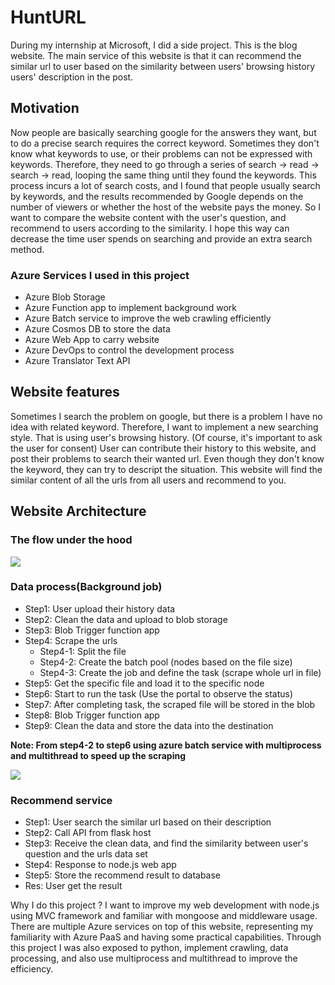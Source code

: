 # HuntURL
During my internship at Microsoft, I did a side project. This is the blog website. The main service of this website is that it can recommend the similar url to user based on the similarity between users' browsing history users' description in the post.  

## Motivation
Now people are basically searching google for the answers they want, but to do a precise search requires the correct keyword. Sometimes they don't know what keywords to use, or their problems can not be expressed with keywords. Therefore, they need to go through a series of search -> read -> search -> read, looping the same thing until they found the keywords. This process incurs a lot of search costs, and I found that people usually search by keywords, and the results recommended by Google depends on the number of viewers or whether the host of the website pays the money. So I want to compare the website content with the user's question, and recommend to users according to the similarity. I hope this way can decrease the time user spends on searching and provide an extra search method.


### Azure Services I used in this project
  - Azure Blob Storage 
  - Azure Function app to implement background work
  - Azure Batch service to improve the web crawling efficiently
  - Azure Cosmos DB to store the data
  - Azure Web App to carry website
  - Azure DevOps to control the development process
  - Azure Translator Text API

## Website features
Sometimes I search the problem on google, but there is a problem I have no idea with related keyword. Therefore, I want to implement a new searching style. That is using user's browsing history. (Of course, it's important to ask the user for consent) User can contribute their history to this website, and post their problems to search their wanted url. Even though they don't know the keyword, they can try to descript the situation. This website will find the similar content of all the urls from all users  and recommend to you.<br>

## Website Architecture 
### The flow under the hood
![](https://i.imgur.com/YKspwnK.png)

### Data process(Background job)
- Step1: User upload their history data <br>
- Step2: Clean the data and upload to blob storage<br>
- Step3: Blob Trigger function app <br>
- Step4: Scrape the urls <br>
  - Step4-1: Split the file <br>
  - Step4-2: Create the batch pool (nodes based on the file size) <br>
  - Step4-3: Create the job and define the task (scrape whole url in file)<br>
- Step5: Get the specific file and load it to the specific node <br>
- Step6: Start to run the task (Use the portal to observe the status)<br>
- Step7: After completing task, the scraped file will be stored in the blob<br>
- Step8: Blob Trigger function app <br>
- Step9: Clean the data and store the data into the destination <br>
 
 <strong>Note: From step4-2 to step6 using azure batch service with multiprocess and multithread to speed up the scraping</strong>

![](https://i.imgur.com/ypJeY8V.png)

### Recommend service
- Step1: User search the similar url based on their description<br>
- Step2: Call API from flask host<br>
- Step3: Receive the clean data, and find the similarity between user's question and the urls data set<br>
- Step4: Response to node.js web app <br>
- Step5: Store the recommend result to database
- Res: User get the result

Why I do this project ? 
I want to improve my web development with node.js using MVC framework and familiar with mongoose and middleware usage. There are multiple Azure services on top of this website, representing my familiarity with Azure PaaS and having some practical capabilities. Through this project I was also exposed to python, implement crawling, data processing, and also use multiprocess and multithread to improve the efficiency.

